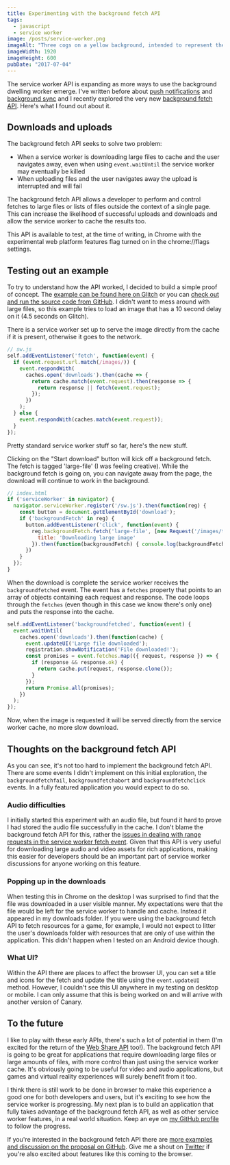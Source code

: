 ```yaml
---
title: Experimenting with the background fetch API
tags:
  - javascript
  - service worker
image: /posts/service-worker.png
imageAlt: "Three cogs on a yellow background, intended to represent the idea of the Service Worker"
imageWidth: 1920
imageHeight: 600
pubDate: "2017-07-04"
---
```


The service worker API is expanding as more ways to use the background dwelling worker emerge. I've written before about [push notifications](https://www.twilio.com/blog/2016/02/web-powered-sms-inbox-with-service-worker-push-notifications.html) and [background sync](https://www.twilio.com/blog/2017/02/send-messages-when-youre-back-online-with-service-workers-and-background-sync.html) and I recently explored the very new [background fetch API](https://github.com/WICG/background-fetch). Here's what I found out about it.

## Downloads and uploads

The background fetch API seeks to solve two problem:

* When a service worker is downloading large files to cache and the user navigates away, even when using `event.waitUntil` the service worker may eventually be killed
* When uploading files and the user navigates away the upload is interrupted and will fail

The background fetch API allows a developer to perform and control fetches to large files or lists of files outside the context of a single page. This can increase the likelihood of successful uploads and downloads and allow the service worker to cache the results too.

This API is available to test, at the time of writing, in Chrome with the experimental web platform features flag turned on in the chrome://flags settings.

## Testing out an example

To try to understand how the API worked, I decided to build a simple proof of concept. The [example can be found here on Glitch](https://fan-hubcap.glitch.me/) or you can [check out and run the source code from GitHub](https://github.com/philnash/service-worker-background-fetch). I didn't want to mess around with large files, so this example tries to load an image that has a 10 second delay on it (4.5 seconds on Glitch).

There is a service worker set up to serve the image directly from the cache if it is present, otherwise it goes to the network.

```javascript
// sw.js
self.addEventListener('fetch', function(event) {
  if (event.request.url.match(/images/)) {
    event.respondWith(
      caches.open('downloads').then(cache => {
        return cache.match(event.request).then(response => {
          return response || fetch(event.request);
        });
      })
    );
  } else {
    event.respondWith(caches.match(event.request));
  }
});
```

Pretty standard service worker stuff so far, here's the new stuff.

Clicking on the "Start download" button will kick off a background fetch. The fetch is tagged 'large-file' (I was feeling creative). While the background fetch is going on, you can navigate away from the page, the download will continue to work in the background.

```javascript
// index.html
if ('serviceWorker' in navigator) {
  navigator.serviceWorker.register('/sw.js').then(function(reg) {
    const button = document.getElementById('download');
    if ('backgroundFetch' in reg) {
      button.addEventListener('click', function(event) {
        reg.backgroundFetch.fetch('large-file', [new Request('/images/twilio.png')], {
          title: 'Downloading large image'
        }).then(function(backgroundFetch) { console.log(backgroundFetch) });
      })
    }
  });
}
```

When the download is complete the service worker receives the `backgroundfetched` event. The event has a `fetches` property that points to an array of objects containing each request and response. The code loops through the `fetches` (even though in this case we know there's only one) and puts the response into the cache.

```javascript
self.addEventListener('backgroundfetched', function(event) {
  event.waitUntil(
    caches.open('downloads').then(function(cache) {
      event.updateUI('Large file downloaded');
      registration.showNotification('File downloaded!');
      const promises = event.fetches.map(({ request, response }) => {
        if (response && response.ok) {
          return cache.put(request, response.clone());
        }
      });
      return Promise.all(promises);
    })
  );
});
```

Now, when the image is requested it will be served directly from the service worker cache, no more slow download.

## Thoughts on the background fetch API

As you can see, it's not too hard to implement the background fetch API. There are some events I didn't implement on this initial exploration, the `backgroundfetchfail`, `backgroundfetchabort` and `backgroundfetchclick` events. In a fully featured application you would expect to do so.

### Audio difficulties

I initially started this experiment with an audio file, but found it hard to prove I had stored the audio file successfully in the cache. I don't blame the background fetch API for this, rather the [issues in dealing with range requests in the service worker fetch event](https://samdutton.github.io/samples/service-worker/prefetch-video/). Given that this API is very useful for downloading large audio and video assets for rich applications, making this easier for developers should be an important part of service worker discussions for anyone working on this feature.

### Popping up in the downloads

When testing this in Chrome on the desktop I was surprised to find that the file was downloaded in a user visible manner. My expectations were that the file would be left for the service worker to handle and cache. Instead it appeared in my downloads folder. If you were using the background fetch API to fetch resources for a game, for example, I would not expect to litter the user's downloads folder with resources that are only of use within the application. This didn't happen when I tested on an Android device though.

### What UI?

Within the API there are places to affect the browser UI, you can set a title and icons for the fetch and update the title using the `event.updateUI` method. However, I couldn't see this UI anywhere in my testing on desktop or mobile. I can only assume that this is being worked on and will arrive with another version of Canary.

## To the future

I like to play with these early APIs, there's such a lot of potential in them (I'm excited for the return of the [Web Share API](https://philna.sh/blog/2017/03/14/the-web-share-api/) too!). The background fetch API is going to be great for applications that require downloading large files or large amounts of files, with more control than just using the service worker cache. It's obviously going to be useful for video and audio applications, but games and virtual reality experiences will surely benefit from it too.

I think there is still work to be done in browser to make this experience a good one for both developers and users, but it's exciting to see how the service worker is progressing. My next plan is to build an application that fully takes advantage of the background fetch API, as well as other service worker features, in a real world situation. Keep an eye on [my GitHub profile](http://github.com/philnash/) to follow the progress.

If you're interested in the background fetch API there are [more examples and discussion on the proposal on GitHub](https://github.com/WICG/background-fetch). Give me a shout on [Twitter](https://twitter.com/philnash) if you're also excited about features like this coming to the browser.
